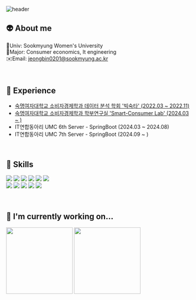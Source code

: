 ![header](https://capsule-render.vercel.app/api?type=waving&color=auto&height=300&section=header&text=Hi!%20This%20is%20zyovn's%20Github&fontSize=50)

👽 **About me**
---
🏫Univ: Sookmyung Women's University</br>
📖Major: Consumer economics, It engineering</br>
✉️Email: jeongbin0201@sookmyung.ac.kr

<br>

👣 **Experience**
---
- <a href=https://www.youtube.com/channel/UCiXj4x91lKck76aLBSb7raw> 숙명여자대학교 소비자경제학과 데이터 분석 학회 '빅숙타' (2022.03 ~ 2022.11) </a>
- <a href=https://sites.google.com/view/smart-consumer-lab> 숙명여자대학교 소비자경제학과 학부연구실 'Smart-Consumer Lab' (2024.03 ~ ) </a>
- IT연합동아리 UMC 6th Server - SpringBoot (2024.03 ~ 2024.08)
- IT연합동아리 UMC 7th Server - SpringBoot (2024.09 ~ )
<br>

🚀 **Skills**
---
<img src="https://img.shields.io/badge/Python-14354C?style=for-the-badge&logo=python&logoColor=white"></a>
<img src="https://img.shields.io/badge/C-00599C?style=for-the-badge&logo=c&logoColor=white"></a>
<img src="https://img.shields.io/badge/C%2B%2B-00599C?style=for-the-badge&logo=c%2B%2B&logoColor=white"></a>
<img src="https://img.shields.io/badge/Java-ED8B00?style=for-the-badge&logo=openjdk&logoColor=white"></a>
<img src="https://img.shields.io/badge/R-276DC3?style=for-the-badge&logo=r&logoColor=white"></a> 
<img src="https://img.shields.io/badge/RStudio-75AADB?style=for-the-badge&logo=RStudio&logoColor=white"></a> <br>
<img src="https://img.shields.io/badge/jupyter-2C2C32.svg?style=for-the-badge&logo=jupyter&logoColor=F37726"/>
<img src="https://img.shields.io/badge/Spring-6DB33F?style=for-the-badge&logo=spring&logoColor=white"></a>
<img src="https://img.shields.io/badge/springboot-6DB33F?style=for-the-badge&logo=springboot&logoColor=white"></a>
<img src="https://img.shields.io/badge/MySQL-005C84?style=for-the-badge&logo=mysql&logoColor=white"></a>
<img src="https://img.shields.io/badge/SQLite-07405E?style=for-the-badge&logo=sqlite&logoColor=white"></a>

<br>

🌱 **I'm currently working on...**
---
<p>
  <img height="180em" src="https://github-readme-stats.vercel.app/api?username=zyovn&show_icons=true&include_all_commits=true&theme=dark">
  <img height="180em" src="https://github-readme-stats.vercel.app/api/top-langs/?username=zyovn&layout=compact&theme=dark">
</p>

